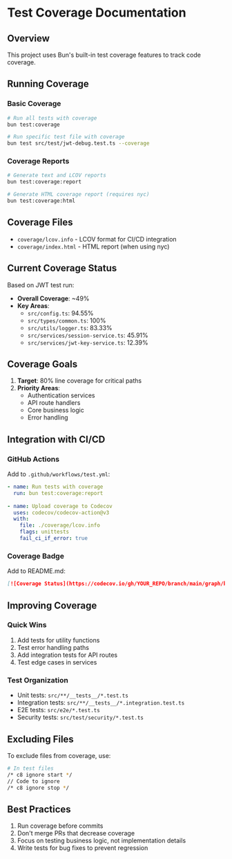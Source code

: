 # Test Coverage Documentation

## Overview
This project uses Bun's built-in test coverage features to track code coverage.

## Running Coverage

### Basic Coverage
```bash
# Run all tests with coverage
bun test:coverage

# Run specific test file with coverage
bun test src/test/jwt-debug.test.ts --coverage
```

### Coverage Reports
```bash
# Generate text and LCOV reports
bun test:coverage:report

# Generate HTML coverage report (requires nyc)
bun test:coverage:html
```

## Coverage Files
- `coverage/lcov.info` - LCOV format for CI/CD integration
- `coverage/index.html` - HTML report (when using nyc)

## Current Coverage Status
Based on JWT test run:
- **Overall Coverage**: ~49%
- **Key Areas**:
  - `src/config.ts`: 94.55%
  - `src/types/common.ts`: 100%
  - `src/utils/logger.ts`: 83.33%
  - `src/services/session-service.ts`: 45.91%
  - `src/services/jwt-key-service.ts`: 12.39%

## Coverage Goals
1. **Target**: 80% line coverage for critical paths
2. **Priority Areas**:
   - Authentication services
   - API route handlers
   - Core business logic
   - Error handling

## Integration with CI/CD

### GitHub Actions
Add to `.github/workflows/test.yml`:
```yaml
- name: Run tests with coverage
  run: bun test:coverage:report
  
- name: Upload coverage to Codecov
  uses: codecov/codecov-action@v3
  with:
    file: ./coverage/lcov.info
    flags: unittests
    fail_ci_if_error: true
```

### Coverage Badge
Add to README.md:
```markdown
[![Coverage Status](https://codecov.io/gh/YOUR_REPO/branch/main/graph/badge.svg)](https://codecov.io/gh/YOUR_REPO)
```

## Improving Coverage

### Quick Wins
1. Add tests for utility functions
2. Test error handling paths
3. Add integration tests for API routes
4. Test edge cases in services

### Test Organization
- Unit tests: `src/**/__tests__/*.test.ts`
- Integration tests: `src/**/__tests__/*.integration.test.ts`
- E2E tests: `src/e2e/*.test.ts`
- Security tests: `src/test/security/*.test.ts`

## Excluding Files
To exclude files from coverage, use:
```bash
# In test files
/* c8 ignore start */
// Code to ignore
/* c8 ignore stop */
```

## Best Practices
1. Run coverage before commits
2. Don't merge PRs that decrease coverage
3. Focus on testing business logic, not implementation details
4. Write tests for bug fixes to prevent regression